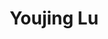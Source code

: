 ---
title: "Youjing Lu"
excerpt: "Intern student, Ph.D. from SJTU, 2019.11-2020.08"
collection: student
order: 8
---